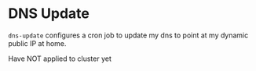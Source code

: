 # DNS Update
`dns-update` configures a cron job to update my <cloudflare> dns to point at my dynamic public IP at home.

Have NOT applied to cluster yet
